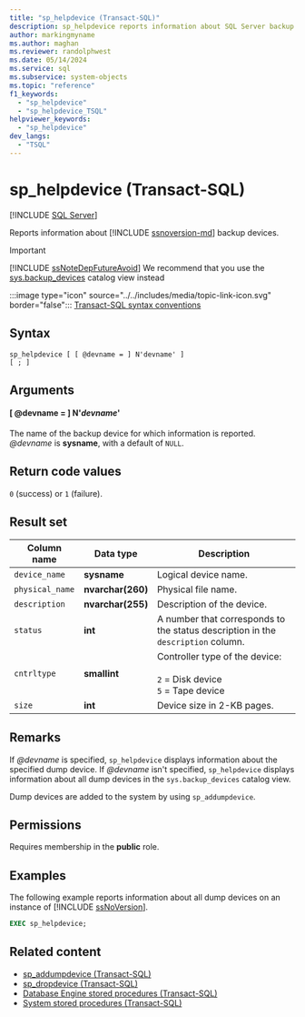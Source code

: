 ```yaml
---
title: "sp_helpdevice (Transact-SQL)"
description: sp_helpdevice reports information about SQL Server backup devices.
author: markingmyname
ms.author: maghan
ms.reviewer: randolphwest
ms.date: 05/14/2024
ms.service: sql
ms.subservice: system-objects
ms.topic: "reference"
f1_keywords:
  - "sp_helpdevice"
  - "sp_helpdevice_TSQL"
helpviewer_keywords:
  - "sp_helpdevice"
dev_langs:
  - "TSQL"
---
```

# sp_helpdevice (Transact-SQL)

[!INCLUDE [SQL Server](../../includes/applies-to-version/sqlserver.md)]

Reports information about [!INCLUDE [ssnoversion-md](../../includes/ssnoversion-md.md)] backup devices.

> [!IMPORTANT]  
> [!INCLUDE [ssNoteDepFutureAvoid](../../includes/ssnotedepfutureavoid-md.md)] We recommend that you use the [sys.backup_devices](../system-catalog-views/sys-backup-devices-transact-sql.md) catalog view instead

:::image type="icon" source="../../includes/media/topic-link-icon.svg" border="false"::: [Transact-SQL syntax conventions](../../t-sql/language-elements/transact-sql-syntax-conventions-transact-sql.md)

## Syntax

```syntaxsql
sp_helpdevice [ [ @devname = ] N'devname' ]
[ ; ]
```

## Arguments

#### [ @devname = ] N'*devname*'

The name of the backup device for which information is reported. *@devname* is **sysname**, with a default of `NULL`.

## Return code values

`0` (success) or `1` (failure).

## Result set

| Column name | Data type | Description |
| --- | --- | --- |
| `device_name` | **sysname** | Logical device name. |
| `physical_name` | **nvarchar(260)** | Physical file name. |
| `description` | **nvarchar(255)** | Description of the device. |
| `status` | **int** | A number that corresponds to the status description in the `description` column. |
| `cntrltype` | **smallint** | Controller type of the device:<br /><br />`2` = Disk device<br />`5` = Tape device |
| `size` | **int** | Device size in 2-KB pages. |

## Remarks

If *@devname* is specified, `sp_helpdevice` displays information about the specified dump device. If *@devname* isn't specified, `sp_helpdevice` displays information about all dump devices in the `sys.backup_devices` catalog view.

Dump devices are added to the system by using `sp_addumpdevice`.

## Permissions

Requires membership in the **public** role.

## Examples

The following example reports information about all dump devices on an instance of [!INCLUDE [ssNoVersion](../../includes/ssnoversion-md.md)].

```sql
EXEC sp_helpdevice;
```

## Related content

- [sp_addumpdevice (Transact-SQL)](sp-addumpdevice-transact-sql.md)
- [sp_dropdevice (Transact-SQL)](sp-dropdevice-transact-sql.md)
- [Database Engine stored procedures (Transact-SQL)](database-engine-stored-procedures-transact-sql.md)
- [System stored procedures (Transact-SQL)](system-stored-procedures-transact-sql.md)
